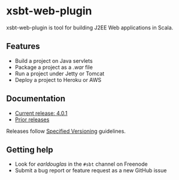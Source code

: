 # xsbt-web-plugin

xsbt-web-plugin is tool for building J2EE Web applications in Scala.

## Features

* Build a project on Java servlets
* Package a project as a *.war* file
* Run a project under Jetty or Tomcat
* Deploy a project to Heroku or AWS

## Documentation

* [Current release: 4.0.1](docs/4.0.x.md)
* [Prior releases](docs/)

Releases follow [Specified
Versioning](https://earldouglas.com/posts/specver.html) guidelines.

## Getting help

* Look for *earldouglas* in the `#sbt` channel on Freenode
* Submit a bug report or feature request as a new GitHub issue
